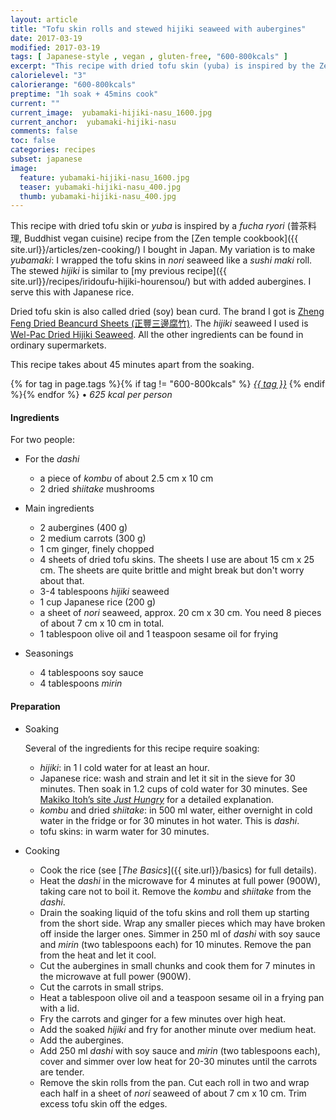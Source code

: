 ```yaml
---
layout: article
title: "Tofu skin rolls and stewed hijiki seaweed with aubergines"
date: 2017-03-19
modified: 2017-03-19
tags: [ Japanese-style , vegan , gluten-free, "600-800kcals" ]
excerpt: "This recipe with dried tofu skin (yuba) is inspired by the Zen temple cookbook I bought in Japan."
calorielevel: "3"
calorierange: "600-800kcals"
preptime: "1h soak + 45mins cook"
current: ""
current_image:  yubamaki-hijiki-nasu_1600.jpg
current_anchor:  yubamaki-hijiki-nasu
comments: false
toc: false
categories: recipes
subset: japanese
image:
  feature: yubamaki-hijiki-nasu_1600.jpg
  teaser: yubamaki-hijiki-nasu_400.jpg
  thumb: yubamaki-hijiki-nasu_400.jpg
---
```


This recipe with dried tofu skin or _yuba_ is inspired by a _fucha ryori_ (普茶料理, Buddhist vegan cuisine) recipe from the [Zen temple cookbook]({{ site.url}}/articles/zen-cooking/) I bought in Japan. My variation is to make _yubamaki_: I wrapped the tofu skins in _nori_ seaweed like a _sushi maki_ roll. The stewed _hijiki_ is similar to [my previous recipe]({{ site.url}}/recipes/iridoufu-hijiki-hourensou/) but with added aubergines. I serve this with Japanese rice.

Dried tofu skin is also called dried (soy) bean curd. The brand I got is [Zheng Feng Dried Beancurd Sheets (正豐三邊腐竹)](http://xinhe.co.uk/dried-preserved/zheng-feng-dried-beancurd-sheets). The _hijiki_ seaweed I used is [Wel-Pac Dried Hijiki Seaweed](https://www.japancentre.com/en/products/2872-wel-pac-dried-hijiki-seaweed). All the other ingredients can be found in ordinary supermarkets.

This recipe takes about 45 minutes apart from the soaking.

{% for tag in page.tags %}{% if tag != "600-800kcals" %}&nbsp;<a class="post-tag" href="{{ site.url}}/tags/#{{ tag }}">_{{ tag }}_</a>&nbsp;{% endif %}{% endfor %} &bull;&nbsp;<em>625&nbsp;kcal&nbsp;per&nbsp;person</em>&nbsp;&nbsp;<a href="{{ site.url}}/tags/#600-800kcals"><img src="{{ site.url }}/images/battery_lvl_3.png" style="height:1.0em;"></a>

#### Ingredients

For two people:

* For the _dashi_

    - a piece of _kombu_ of about 2.5 cm x 10 cm
    - 2 dried _shiitake_ mushrooms

* Main ingredients

    - 2 aubergines (400 g)
    - 2 medium carrots (300 g)
    - 1 cm ginger, finely chopped
    - 4 sheets of dried tofu skins. The sheets I use are about 15 cm x 25 cm. The sheets are quite brittle and might break but don't worry about that.
    - 3-4 tablespoons _hijiki_ seaweed
    - 1 cup Japanese rice (200 g)
    - a sheet of _nori_ seaweed, approx. 20 cm x 30 cm. You need 8 pieces of about 7 cm x 10 cm in total.
    - 1 tablespoon olive oil and 1 teaspoon sesame oil for frying

* Seasonings

    - 4 tablespoons soy sauce
    - 4 tablespoons _mirin_

#### Preparation

* Soaking    

    Several of the ingredients for this recipe require soaking:

    - _hijiki_: in 1 l cold water for at least an hour.
    - Japanese rice: wash and strain and let it sit in the sieve for 30 minutes. Then soak in 1.2 cups of cold water for 30 minutes. See [Makiko Itoh’s site _Just Hungry_](http://justhungry.com/handbook/cooking-courses/japanese-cooking-101-lesson-2-great-japanese-rice) for a detailed explanation.
    - _kombu_ and dried _shiitake_: in 500 ml water, either overnight in cold water in the fridge or for 30 minutes in hot water. This is _dashi_.
    - tofu skins: in warm water for 30 minutes.

* Cooking

    - Cook the rice (see [_The Basics_]({{ site.url}}/basics) for full details).
    - Heat the _dashi_ in the microwave for 4 minutes at full power (900W), taking care not to boil it. Remove the _kombu_ and _shiitake_ from the _dashi_.
    - Drain the soaking liquid of the tofu skins and roll them up starting from the short side. Wrap any smaller pieces which may have broken off inside the larger ones. Simmer in 250 ml of _dashi_ with soy sauce and _mirin_ (two tablespoons each) for 10 minutes. Remove the pan from the heat and let it cool.
    - Cut the aubergines in small chunks and cook them for 7 minutes in the microwave at full power (900W).
    - Cut the carrots in small strips.
    - Heat a tablespoon olive oil and a teaspoon sesame oil in a frying pan with a lid.
    - Fry the carrots and ginger for a few minutes over high heat.
    - Add the soaked _hijiki_ and fry for another minute over medium heat.
    - Add the aubergines.
    - Add 250 ml _dashi_ with soy sauce and _mirin_ (two tablespoons each), cover and simmer over low heat for 20-30 minutes until the carrots are tender.
    - Remove the skin rolls from the pan. Cut each roll in two and wrap each half in a sheet of _nori_ seaweed of about 7 cm x 10 cm. Trim excess tofu skin off the edges.
